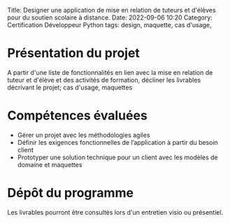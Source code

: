 Title: Designer une application de mise en relation de tuteurs et d'élèves pour du soutien scolaire à distance. 
Date: 2022-09-06 10:20
Category: Certification Développeur Python
tags: design, maquette, cas d'usage, 

# Présentation du projet

A partir d'une liste de fonctionnalités en lien avec la mise en relation de tuteur et d'élève et des activités 
de formation, décliner les livrables décrivant le projet; cas d'usage, maquettes

# Compétences évaluées

- Gérer un projet avec les méthodologies agiles
- Définir les exigences fonctionnelles de l’application à partir du besoin client
- Prototyper une solution technique pour un client avec les modèles de domaine et maquettes

# Dépôt du programme
Les livrables pourront être consultés lors d'un entretien visio ou présentiel. 

